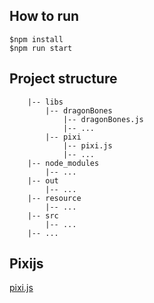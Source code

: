 ## How to run
```
$npm install
$npm run start
```

## Project structure
```
    |-- libs
        |-- dragonBones
            |-- dragonBones.js
            |-- ...
        |-- pixi
            |-- pixi.js
            |-- ...
    |-- node_modules
        |-- ...
    |-- out
        |-- ...
    |-- resource
        |-- ...
    |-- src
        |-- ...
    |-- ...
```

## Pixijs
[pixi.js](https://github.com/pixijs/pixi.js/releases/)